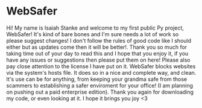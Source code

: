 # WebSafer
Hi! My name is Isaiah Stanke and welcome to my first public Py project, WebSafer! It's kind of bare bones and I'm sure needs a lot of work so please suggest changes! I don't follow the rules of good code like I should either but as updates come then it will be better!. Thank you so much for taking time out of your day to read this and I hope that you enjoy it, if you have any 
issues or suggestions then please put them on here! Please also pay close attention to the license I have put on it. WebSafer blocks websites via the system's hosts file.
It does so in a nice and complete way, and clean. It's use can be for anything, from keeping your grandma safe from those scammers to establishing a safer enviroment for your office! (I am planning on pushing out a paid enterprise edition). Thank you again for downloading my code, or even looking at it. I hope it brings you joy <3
